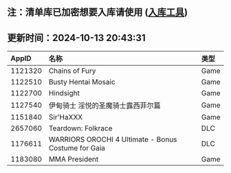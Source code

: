 ## 注：清单库已加密想要入库请使用 ([入库工具](https://github.com/BlankTMing/ManifestAutoUpdate/releases))

## 更新时间：2024-10-13 20:43:31
| AppID | 名称 | 类型  |
| :-------------------- | :----------------------------- | :----------- |
| 1121320 | Chains of Fury| Game |
| 1122510 | Busty Hentai Mosaic| Game |
| 1122700 | Hindsight| Game |
| 1127540 | 伊甸骑士 淫悦的圣魔骑士露西菲尔篇| Game |
| 1151840 | Sir'HaXXX| Game |
| 2657060 | Teardown: Folkrace| DLC |
| 1176611 | WARRIORS OROCHI 4 Ultimate - Bonus Costume for Gaia| DLC |
| 1183080 | MMA President| Game |
